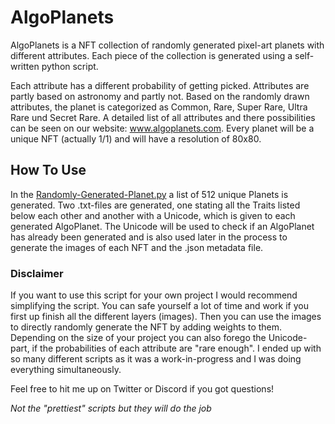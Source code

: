 # AlgoPlanets

AlgoPlanets is a NFT collection of randomly generated pixel-art planets with different attributes. Each piece of the collection is generated using a self-written python script.

Each attribute has a different probability of getting picked. Attributes are partly based on astronomy and partly not. Based on the randomly drawn attributes, the planet is categorized as Common, Rare, Super Rare, Ultra Rare und Secret Rare. A detailed list of all attributes and there possibilities can be seen on our website: www.algoplanets.com. 
Every planet will be a unique NFT (actually 1/1) and will have a resolution of 80x80. 

## How To Use

In the [Randomly-Generated-Planet.py](https://github.com/VentralScarab/AlgoPlanets/blob/main/Randomly-Generated-Planet.py) a list of 512 unique Planets is generated. Two .txt-files are generated, one stating all the Traits listed below each other and another with a Unicode, which is given to each generated AlgoPlanet. The Unicode will be used to check if an AlgoPlanet has already been generated and is also used later in the process to generate the images of each NFT and the .json metadata file. 

### Disclaimer

If you want to use this script for your own project I would recommend simplifying the script. You can safe yourself a lot of time and work if you first up finish all the different layers (images). Then you can use the images to directly randomly generate the NFT by adding weights to them. Depending on the size of your project you can also forego the Unicode-part, if the probabilities of each attribute are "rare enough". I ended up with so many different scripts as it was a work-in-progress and I was doing everything simultaneously.

Feel free to hit me up on Twitter or Discord if you got questions!

*Not the "prettiest" scripts but they will do the job*
